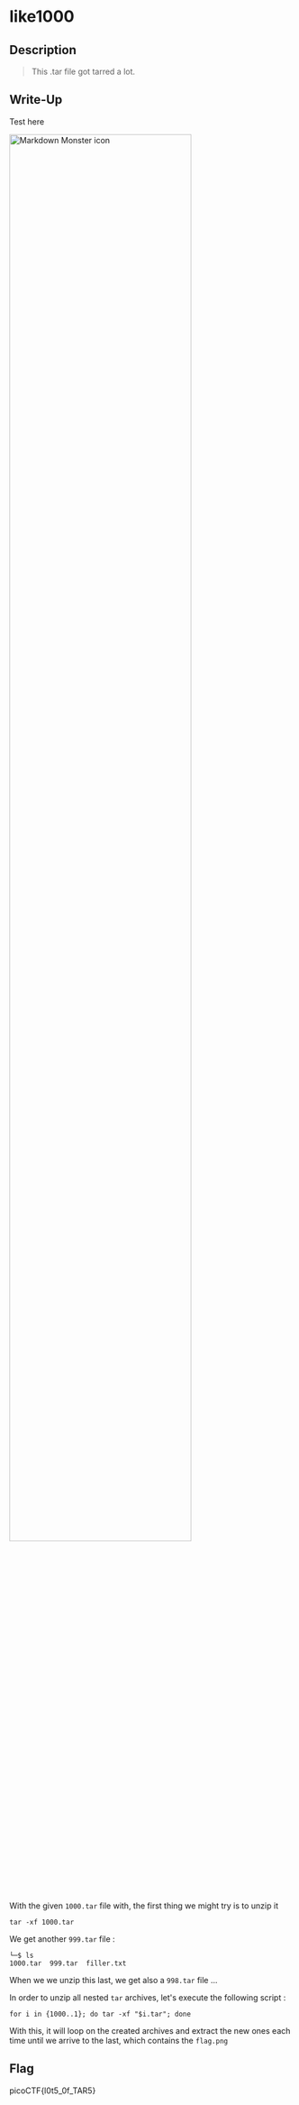 # like1000

## Description

> This .tar file got tarred a lot.

## Write-Up

Test here

<img src="./1.png"
     alt="Markdown Monster icon"
     style="
     width: 80%;
     diplay: box;"
/>

With the given `1000.tar` file with, the first thing we might try is to unzip it

```
tar -xf 1000.tar
```

We get another `999.tar` file :

```
└─$ ls
1000.tar  999.tar  filler.txt
```

When we we unzip this last, we get also a `998.tar` file ...

In order to unzip all nested `tar` archives, let's execute the following script :

```
for i in {1000..1}; do tar -xf "$i.tar"; done
```

With this, it will loop on the created archives and extract the new ones each time until we arrive to the last, which contains the `flag.png`


## Flag

picoCTF{l0t5_0f_TAR5}